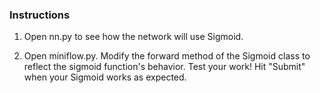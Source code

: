 ### Instructions

1. Open nn.py to see how the network will use Sigmoid.

2. Open miniflow.py. Modify the forward method of the Sigmoid class to reflect the sigmoid function's behavior.
Test your work! Hit "Submit" when your Sigmoid works as expected.
